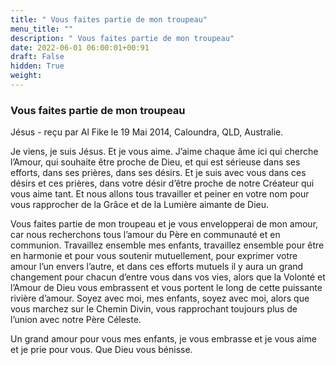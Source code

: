 ```yaml
---
title: " Vous faites partie de mon troupeau"
menu_title: ""
description: " Vous faites partie de mon troupeau"
date: 2022-06-01 06:00:01+00:91
draft: False
hidden: True
weight:
---
```

###  Vous faites partie de mon troupeau

Jésus - reçu par Al Fike le 19 Mai 2014, Caloundra, QLD, Australie.

Je viens, je suis Jésus. Et je vous aime. J’aime chaque âme ici qui cherche l’Amour, qui souhaite être proche de Dieu, et qui est sérieuse dans ses efforts, dans ses prières, dans ses désirs. Et je suis avec vous dans ces désirs et ces prières, dans votre désir d’être proche de notre Créateur qui vous aime tant. Et nous allons tous travailler et peiner en votre nom pour vous rapprocher de la Grâce et de la Lumière aimante de Dieu.

Vous faites partie de mon troupeau et je vous envelopperai de mon amour, car nous recherchons tous l’amour du Père en communauté et en communion. Travaillez ensemble mes enfants, travaillez ensemble pour être en harmonie et pour vous soutenir mutuellement, pour exprimer votre amour l’un envers l’autre, et dans ces efforts mutuels il y aura un grand changement pour chacun d’entre vous dans vos vies, alors que la Volonté et l’Amour de Dieu vous embrassent et vous portent le long de cette puissante rivière d’amour. Soyez avec moi, mes enfants, soyez avec moi, alors que vous marchez sur le Chemin Divin, vous rapprochant toujours plus de l’union avec notre Père Céleste.

Un grand amour pour vous mes enfants, je vous embrasse et je vous aime et je prie pour vous. Que Dieu vous bénisse.
